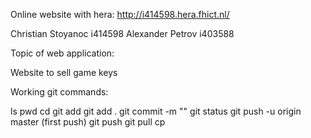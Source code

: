Online website with hera: http://i414598.hera.fhict.nl/

Christian Stoyanoc i414598
Alexander Petrov i403588

Topic of web application:

Website to sell game keys

Working git commands:

ls
pwd
cd <folder name>
git add <file name>
git add .
git commit -m "<git message>"
git status
git push -u origin master (first push)
git push 
git pull 
cp <filename> <destination folder>